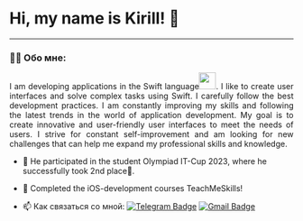 # Hi, my name is Kirill! 👋

---

### :man_technologist: Обо мне:

<p align="justify">
I am developing applications in the Swift language<img src="https://media.giphy.com/media/WUlplcMpOCEmTGBtBW/giphy.gif" width="30px">. I like to create user interfaces and solve complex tasks using Swift. I carefully follow the best development practices. I am constantly improving my skills and following the latest trends in the world of application development. My goal is to create innovative and user-friendly user interfaces to meet the needs of users. I strive for constant self-improvement and am looking for new challenges that can help me expand my professional skills and knowledge.
</p>

- :telescope: He participated in the student Olympiad IT-Cup 2023, where he successfully took 2nd place🥈.

- :seedling: Completed the iOS-development courses TeachMeSkills!

- :mailbox: Как связаться со мной: [![Telegram Badge](https://img.shields.io/badge/-KirillManuilenko-blue?style=flat&logo=Telegram&logoColor=white)](https://t.me/KirillManuilenko) [![Gmail Badge](https://img.shields.io/badge/-Gmail-red?style=flat&logo=Gmail&logoColor=white)](mailto:m.kirill4163@gmail.com)
